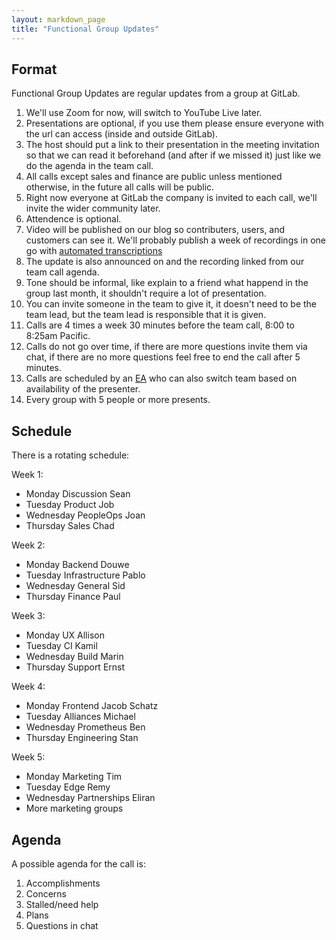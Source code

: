 ```yaml
---
layout: markdown_page
title: "Functional Group Updates"
---
```


## Format

Functional Group Updates are regular updates from a group at GitLab.

1. We'll use Zoom for now, will switch to YouTube Live later.
1. Presentations are optional, if you use them please ensure everyone with the url can access (inside and outside GitLab).
2. The host should put a link to their presentation in the meeting invitation so that we can read it beforehand (and after if we missed it) just like we do the agenda in the team call.
1. All calls except sales and finance are public unless mentioned otherwise, in the future all calls will be public.
1. Right now everyone at GitLab the company is invited to each call, we'll invite the wider community later.
1. Attendence is optional.
1. Video will be published on our blog so contributers, users, and customers can see it. We'll probably publish a week of recordings in one go with [automated transcriptions](https://www.labnol.org/internet/transcribe-video-to-text/28914/)
1. The update is also announced on and the recording linked from our team call agenda.
1. Tone should be informal, like explain to a friend what happend in the group last month, it shouldn't require a lot of presentation.
1. You can invite someone in the team to give it, it doesn't need to be the team lead, but the team lead is responsible that it is given.
1. Calls are 4 times a week 30 minutes before the team call, 8:00 to 8:25am Pacific.
1. Calls do not go over time, if there are more questions invite them via chat, if there are no more questions feel free to end the call after 5 minutes.
1. Calls are scheduled by an [EA](https://about.gitlab.com/jobs/executive-assistant/) who can also switch team based on availability of the presenter.
1. Every group with 5 people or more presents.

## Schedule

There is a rotating schedule:

Week 1:

- Monday Discussion Sean
- Tuesday Product Job
- Wednesday   PeopleOps Joan
- Thursday    Sales   Chad

Week 2:

- Monday  Backend Douwe
- Tuesday Infrastructure  Pablo
- Wednesday   General Sid
- Thursday    Finance Paul

Week 3:

- Monday  UX   Allison
- Tuesday CI  Kamil
- Wednesday   Build   Marin
- Thursday Support Ernst

Week 4:

- Monday  Frontend    Jacob Schatz
- Tuesday Alliances Michael
- Wednesday Prometheus Ben
- Thursday Engineering Stan

Week 5:

- Monday  Marketing   Tim
- Tuesday Edge Remy
- Wednesday Partnerships Eliran
- More marketing groups

## Agenda

A possible agenda for the call is:

1. Accomplishments
1. Concerns
1. Stalled/need help
1. Plans
1. Questions in chat
